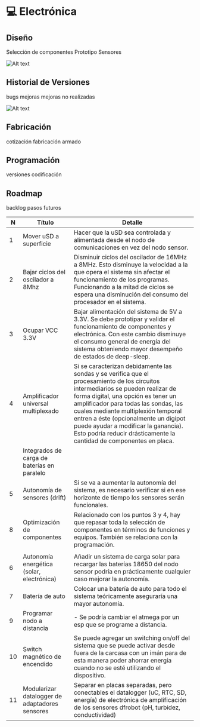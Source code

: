 # 💻 Electrónica

## Diseño
Selección de componentes
Prototipo
Sensores


<img title="a title" alt="Alt text" src="images/Diagrama Alimentación.png">


## Historial de Versiones
bugs
mejoras
mejoras no realizadas

<img title="a title" alt="Alt text" src="images/PCBnombrada_v0.png">

## Fabricación
cotización
fabricación
armado

## Programación
versiones
codificación


## Roadmap
backlog
pasos futuros

| N  | Título                                         | Detalle                                                                                                                                                                                                                                                                                                                                                                                                      |
| -- | ---------------------------------------------- | ------------------------------------------------------------------------------------------------------------------------------------------------------------------------------------------------------------------------------------------------------------------------------------------------------------------------------------------------------------------------------------------------------------ |
| 1  | Mover uSD a superficie                         | Hacer que la uSD sea controlada y alimentada desde el nodo de comunicaciones en vez del nodo sensor.                                                                                                                                                                                                                                                                                                         |
| 2  | Bajar ciclos del oscilador a 8Mhz              | Disminuir ciclos del oscilador de 16MHz a 8MHz. Esto disminuye la velocidad a la que opera el sistema sin afectar el funcionamiento de los programas. Funcionando a la mitad de ciclos se espera una disminución del consumo del procesador en el sistema.                                                                                                                                                   |
| 3  | Ocupar VCC 3.3V                                | Bajar alimentación del sistema de 5V a 3.3V. Se debe prototipar y validar el funcionamiento de componentes y electrónica. Con este cambio disminuye el consumo general de energía del sistema obteniendo mayor desempeño de estados de deep-sleep.                                                                                                                                                           |
| 4  | Amplificador universal multiplexado            | Si se caracterizan debidamente las sondas y se verifica que el procesamiento de los circuitos intermediarios se pueden realizar de forma digital, una opción es tener un amplificador para todas las sondas, las cuales mediante multiplexión temporal entren a éste (opcionalmente un digipot puede ayudar a modificar la ganancia). Esto podría reducir drásticamente la cantidad de componentes en placa. |
|    | Integrados de carga de baterías en paralelo    |                                                                                                                                                                                                                                                                                                                                                                                                              |
| 5  | Autonomía de sensores (drift)                  | Si se va a aumentar la autonomía del sistema, es necesario verificar si en ese horizonte de tiempo los sensores serán funcionales.                                                                                                                                                                                                                                                                           |
| 8  | Optimización de componentes                    | Relacionado con los puntos 3 y 4, hay que repasar toda la selección de componentes en términos de funciones y equipos. También se relaciona con la programación.                                                                                                                                                                                                                                             |
|    |                                                |                                                                                                                                                                                                                                                                                                                                                                                                              |
| 6  | Autonomía energética (solar, electrónica)      | Añadir un sistema de carga solar para recargar las baterías 18650 del nodo sensor podría en prácticamente cualquier caso mejorar la autonomía.                                                                                                                                                                                                                                                               |
| 7  | Batería de auto                                | Colocar una batería de auto para todo el sistema teóricamente aseguraría una mayor autonomía.                                                                                                                                                                                                                                                                                                                |
| 9  | Programar nodo a distancia                     | \- Se podría cambiar el atmega por un esp que se programe a distancia.                                                                                                                                                                                                                                                                                                                                       |
| 10 | Switch magnético de encendido                  | Se puede agregar un switching on/off del sistema que se puede activar desde fuera de la carcasa con un imán para de esta manera poder ahorrar energía cuando no se esté utilizando el dispositivo.                                                                                                                                                                                                           |
| 11 | Modularizar datalogger de adaptadores sensores | Separar en placas separadas, pero conectables el datalogger (uC, RTC, SD, energía) de electrónica de amplificación de los sensores dfrobot (pH, turbidez, conductividad)                                                                                                                                                                                                                                     |
